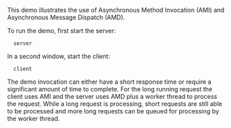 This demo illustrates the use of Asynchronous Method Invocation (AMI)
and Asynchronous Message Dispatch (AMD).

To run the demo, first start the server:

      server

In a second window, start the client:

      client 

The demo invocation can either have a short response time or require a
significant amount of time to complete. For the long running request
the client uses AMI and the server uses AMD plus a worker thread to 
process the request. While a long request is processing, short 
requests are still able to be processed and more long requests can be
queued for processing by the worker thread.
